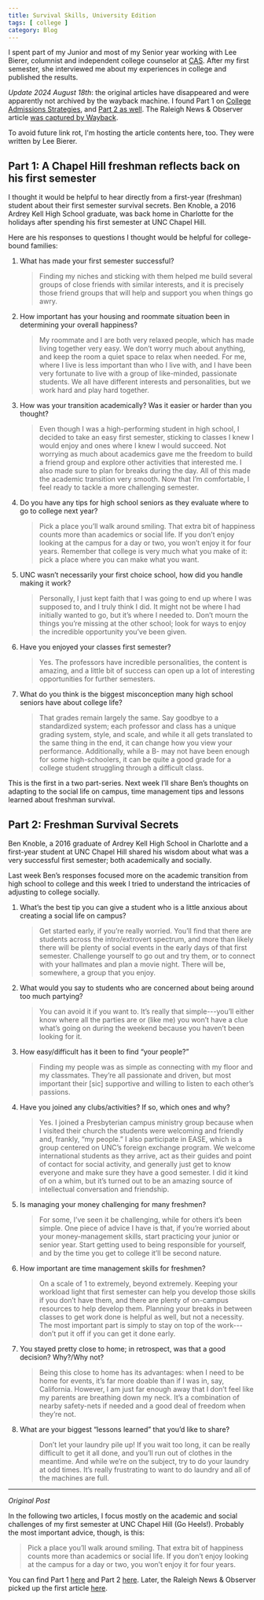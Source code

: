 ```yaml
---
title: Survival Skills, University Edition
tags: [ college ]
category: Blog
---
```


I spent part of my Junior and most of my Senior year working with Lee Bierer,
columnist and independent college counselor at [CAS][cas]. After my first
semester, she interviewed me about my experiences in college and published the
results.

_Update 2024 August 18th_: the original articles have disappeared and were
apparently not archived by the wayback machine. I found Part 1 on [College
Admissions
Strategies](https://collegeadmissionsstrategies.com/chapel-hill-freshman-reflects-back-first-semester/),
and [Part 2 as
well](https://collegeadmissionsstrategies.com/freshman-survival-secrets-part-2/).
The Raleigh News & Observer article [was captured by
Wayback](https://web.archive.org/web/20170131063447/http://www.collegetownnc.com:80/unc-freshman-first-semester-advice).

To avoid future link rot, I'm hosting the article contents here, too. They were
written by Lee Bierer.

## Part 1: A Chapel Hill freshman reflects back on his first semester

I thought it would be helpful to hear directly from a first-year (freshman)
student about their first semester survival secrets. Ben Knoble, a 2016 Ardrey
Kell High School graduate, was back home in Charlotte for the holidays after
spending his first semester at UNC Chapel Hill.

Here are his responses to questions I thought would be helpful for college-bound
families:

1. What has made your first semester successful?

   > Finding my niches and sticking with them helped me build several groups of
   > close friends with similar interests, and it is precisely those friend
   > groups that will help and support you when things go awry.

1. How important has your housing and roommate situation been in determining
   your overall happiness?

   > My roommate and I are both very relaxed people, which has made living
   > together very easy. We don’t worry much about anything, and keep the room a
   > quiet space to relax when needed. For me, where I live is less important
   > than who I live with, and I have been very fortunate to live with a group
   > of like-minded, passionate students. We all have different interests and
   > personalities, but we work hard and play hard together.

1. How was your transition academically? Was it easier or harder than you thought?

   > Even though I was a high-performing student in high school, I decided to
   > take an easy first semester, sticking to classes I knew I would enjoy and
   > ones where I knew I would succeed. Not worrying as much about academics
   > gave me the freedom to build a friend group and explore other activities
   > that interested me. I also made sure to plan for breaks during the day.
   > All of this made the academic transition very smooth. Now that I’m
   > comfortable, I feel ready to tackle a more challenging semester.

1. Do you have any tips for high school seniors as they evaluate where to go to college next year?

   > Pick a place you’ll walk around smiling. That extra bit of happiness counts
   > more than academics or social life. If you don’t enjoy looking at the
   > campus for a day or two, you won’t enjoy it for four years. Remember that
   > college is very much what you make of it: pick a place where you can make
   > what you want.

1. UNC wasn’t necessarily your first choice school, how did you handle making it work?

   > Personally, I just kept faith that I was going to end up where I was
   > supposed to, and I truly think I did. It might not be where I had initially
   > wanted to go, but it’s where I needed to. Don’t mourn the things you’re
   > missing at the other school; look for ways to enjoy the incredible
   > opportunity you’ve been given.

1. Have you enjoyed your classes first semester?

   > Yes. The professors have incredible personalities, the content is amazing,
   > and a little bit of success can open up a lot of interesting opportunities
   > for further semesters.

1. What do you think is the biggest misconception many high school seniors have about college life?

   > That grades remain largely the same. Say goodbye to a standardized system;
   > each professor and class has a unique grading system, style, and scale, and
   > while it all gets translated to the same thing in the end, it can change
   > how you view your performance. Additionally, while a B- may not have been
   > enough for some high-schoolers, it can be quite a good grade for a college
   > student struggling through a difficult class.

This is the first in a two part-series. Next week I’ll share Ben’s thoughts on
adapting to the social life on campus, time management tips and lessons learned
about freshman survival.

## Part 2: Freshman Survival Secrets

Ben Knoble, a 2016 graduate of Ardrey Kell High School in Charlotte and a
first-year student at UNC Chapel Hill shared his wisdom about what was a very
successful first semester; both academically and socially.

Last week Ben’s responses focused more on the academic transition from high
school to college and this week I tried to understand the intricacies of
adjusting to college socially.

1. What’s the best tip you can give a student who is a little anxious about creating a social life on campus?

   > Get started early, if you’re really worried. You’ll find that there are
   > students across the intro/extrovert spectrum, and more than likely there will
   > be plenty of social events in the early days of that first semester. Challenge
   > yourself to go out and try them, or to connect with your hallmates and plan a
   > movie night. There will be, somewhere, a group that you enjoy.

1. What would you say to students who are concerned about being around too much partying?

   > You can avoid it if you want to. It’s really that simple---you’ll either
   > know where all the parties are or (like me) you won’t have a clue what’s
   > going on during the weekend because you haven’t been looking for it.

1. How easy/difficult has it been to find “your people?”

   > Finding my people was as simple as connecting with my floor and my
   > classmates. They’re all passionate and driven, but most important their
   > [sic] supportive and willing to listen to each other’s passions.

1. Have you joined any clubs/activities? If so, which ones and why?

   > Yes. I joined a Presbyterian campus ministry group because when I visited
   > their church the students were welcoming and friendly and, frankly, “my
   > people.” I also participate in EASE, which is a group centered on UNC’s
   > foreign exchange program. We welcome international students as they arrive,
   > act as their guides and point of contact for social activity, and generally
   > just get to know everyone and make sure they have a good semester. I did it
   > kind of on a whim, but it’s turned out to be an amazing source of
   > intellectual conversation and friendship.

1. Is managing your money challenging for many freshmen?

   > For some, I’ve seen it be challenging, while for others it’s been simple.
   > One piece of advice I have is that, if you’re worried about your
   > money-management skills, start practicing your junior or senior year. Start
   > getting used to being responsible for yourself, and by the time you get to
   > college it’ll be second nature.

1. How important are time management skills for freshmen?

   > On a scale of 1 to extremely, beyond extremely. Keeping your workload light
   > that first semester can help you develop those skills if you don’t have
   > them, and there are plenty of on-campus resources to help develop them.
   > Planning your breaks in between classes to get work done is helpful as
   > well, but not a necessity. The most important part is simply to stay on top
   > of the work---don’t put it off if you can get it done early.

1. You stayed pretty close to home; in retrospect, was that a good decision? Why?/Why not?

   > Being this close to home has its advantages: when I need to be home for
   > events, it’s far more doable than if I was in, say, California. However, I
   > am just far enough away that I don’t feel like my parents are breathing
   > down my neck. It’s a combination of nearby safety-nets if needed and a good
   > deal of freedom when they’re not.

1. What are your biggest “lessons learned” that you’d like to share?

   > Don’t let your laundry pile up! If you wait too long, it can be really
   > difficult to get it all done, and you’ll run out of clothes in the
   > meantime. And while we’re on the subject, try to do your laundry at odd
   > times. It’s really frustrating to want to do laundry and all of the
   > machines are full.

---

_Original Post_

In the following two articles, I focus mostly on the academic and social
challenges of my first semester at UNC Chapel Hill (Go Heels!). Probably the
most important advice, though, is this:

> Pick a place you’ll walk around smiling. That extra bit of happiness counts
> more than academics or social life. If you don’t enjoy looking at the campus
> for a day or two, you won’t enjoy it for four years.

You can find Part 1 [here][part_1] and Part 2 [here][part_2]. Later, the
Raleigh News & Observer picked up the first article [here][raleigh].

[cas]: http://collegeadmissionsstrategies.com
[part_1]: http://www.carolinacollegebound.com/2017/01/03/a-chapel-hill-freshman-reflects-back-on-his-first-semester/
[part_2]: http://www.carolinacollegebound.com/2017/01/09/a-charlotte-ardrey-kell-grad-shares-more-college-survival-skills/?CID=10487377&BSD_SID=28022
[raleigh]: http://www.collegetownnc.com/unc-freshman-first-semester-advice/
